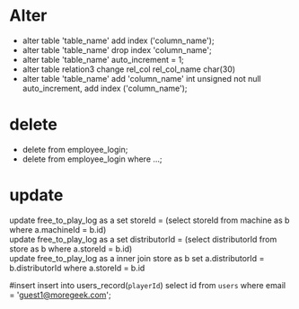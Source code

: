 # Alter
* alter table 'table_name' add index ('column_name');
* alter table 'table_name' drop index 'column_name';
* alter table 'table_name' auto_increment = 1;
* alter table relation3 change rel_col rel_col_name char(30)
* alter table 'table_name' add 'column_name' int unsigned not null auto_increment, add index ('column_name');

# delete
* delete from employee_login;
* delete from employee_login where ...;


# update
update free_to_play_log as a set storeId = (select storeId from machine as b where a.machineId = b.id)    
update free_to_play_log as a set distributorId = (select distributorId from store as b where a.storeId = b.id)    
update free_to_play_log as a inner join store as b set a.distributorId = b.distributorId where a.storeId = b.id

#insert
insert into users_record(`playerId`) select id from `users` where email = 'guest1@moregeek.com';